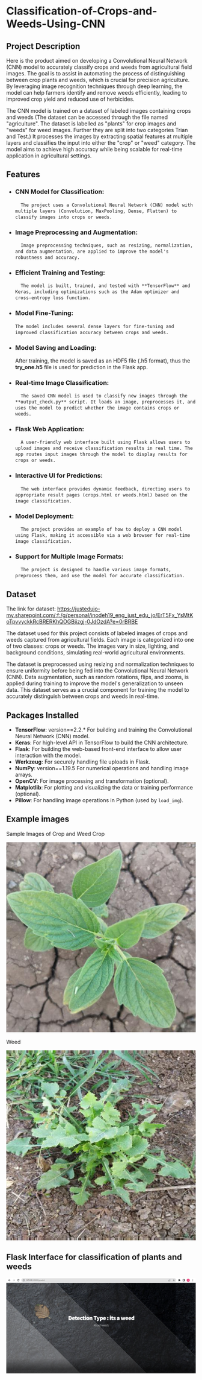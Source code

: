 # Classification-of-Crops-and-Weeds-Using-CNN

## Project Description

Here is the product aimed on developing a Convolutional Neural Network (CNN) model to accurately classify crops and weeds from agricultural field images. The goal is to assist in automating the process of distinguishing between crop plants and weeds, which is crucial for precision agriculture. By leveraging image recognition techniques through deep learning, the model can help farmers identify and remove weeds efficiently, leading to improved crop yield and reduced use of herbicides.

The CNN model is trained on a dataset of labeled images containing crops and weeds (The dataset can be accessed through the file named "agriculture". The dataset is labelled as "plants" for crop images and "weeds" for weed images. Further they are split into two categories Trian and Test.) 
It processes the images by extracting spatial features at multiple layers and classifies the input into either the "crop" or "weed" category. 
The model aims to achieve high accuracy while being scalable for real-time application in agricultural settings.


## Features
- ### CNN Model for Classification: 
        The project uses a Convolutional Neural Network (CNN) model with multiple layers (Convolution, MaxPooling, Dense, Flatten) to classify images into crops or weeds.

- ### Image Preprocessing and Augmentation: 
        Image preprocessing techniques, such as resizing, normalization, and data augmentation, are applied to improve the model's robustness and accuracy.

- ### Efficient Training and Testing:
        The model is built, trained, and tested with **TensorFlow** and Keras, including optimizations such as the Adam optimizer and cross-entropy loss function.

- ### Model Fine-Tuning:
      The model includes several dense layers for fine-tuning and improved classification accuracy between crops and weeds.

- ### Model Saving and Loading:
    After training, the model is saved as an HDF5 file (.h5 format), thus the **try_one.h5** file is used for prediction in the Flask app.

- ### Real-time Image Classification:
        The saved CNN model is used to classify new images through the **output_check.py** script. It loads an image, preprocesses it, and uses the model to predict whether the image contains crops or weeds.

- ### Flask Web Application:
        A user-friendly web interface built using Flask allows users to upload images and receive classification results in real time. The app routes input images through the model to display results for crops or weeds.

- ### Interactive UI for Predictions:
        The web interface provides dynamic feedback, directing users to appropriate result pages (crops.html or weeds.html) based on the image classification.

- ### Model Deployment:
        The project provides an example of how to deploy a CNN model using Flask, making it accessible via a web browser for real-time image classification.

- ### Support for Multiple Image Formats:
        The project is designed to handle various image formats, preprocess them, and use the model for accurate classification.

## Dataset
The link for dataset: https://justedujo-my.sharepoint.com/:f:/g/personal/inodeh19_eng_just_edu_jo/ErT5Fx_YsMtKoTpvvyckkRcBRERKhQOGBjizgj-0JdOzdA?e=0rBRBE

The dataset used for this project consists of labeled images of crops and weeds captured from agricultural fields. Each image is categorized into one of two classes: crops or weeds. The images vary in size, lighting, and background conditions, simulating real-world agricultural environments.

The dataset is preprocessed using resizing and normalization techniques to ensure uniformity before being fed into the Convolutional Neural Network (CNN). Data augmentation, such as random rotations, flips, and zooms, is applied during training to improve the model's generalization to unseen data. This dataset serves as a crucial component for training the model to accurately distinguish between crops and weeds in real-time.

## Packages Installed
- **TensorFlow**: version==2.2.* For building and training the Convolutional Neural Network (CNN) model.
- **Keras**: For high-level API in TensorFlow to build the CNN architecture.
- **Flask**: For building the web-based front-end interface to allow user interaction with the model.
- **Werkzeug**: For securely handling file uploads in Flask.
- **NumPy**: version==1.19.5 For numerical operations and handling image arrays.
- **OpenCV**: For image processing and transformation (optional).
- **Matplotlib**: For plotting and visualizing the data or training performance (optional).
- **Pillow**: For handling image operations in Python (used by `load_img`).

## Example images 
Sample Images of Crop and Weed
Crop 

![Alt Text](https://github.com/Vishweshwar-6/Classification-of-Crops-and-Weeds-Using-CNN/blob/main/Crop_image.jpeg)

Weed 

![Alt Text](https://github.com/Vishweshwar-6/Classification-of-Crops-and-Weeds-Using-CNN/blob/main/Weed_image.jpeg)

## Flask Interface for classification of plants and weeds

![Alt Text](https://github.com/Vishweshwar-6/Classification-of-Crops-and-Weeds-Using-CNN/blob/main/Screenshot%20(58).png)

